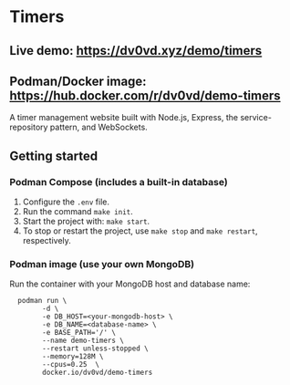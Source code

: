 # Timers

## Live demo: https://dv0vd.xyz/demo/timers 
## Podman/Docker image: https://hub.docker.com/r/dv0vd/demo-timers

A timer management website built with Node.js, Express, the service-repository pattern, and WebSockets.

## Getting started

### Podman Compose (includes a built-in database)
1) Configure the `.env` file.
2) Run the command `make init`.
3) Start the project with: `make start`.
4) To stop or restart the project, use `make stop` and `make restart`, respectively.

### Podman image (use your own MongoDB)
Run the container with your MongoDB host and database name:
```
  podman run \
		-d \
		-e DB_HOST=<your-mongodb-host> \
		-e DB_NAME=<database-name> \
		-e BASE_PATH='/' \
		--name demo-timers \
		--restart unless-stopped \
		--memory=128M \
		--cpus=0.25  \
		docker.io/dv0vd/demo-timers
```

